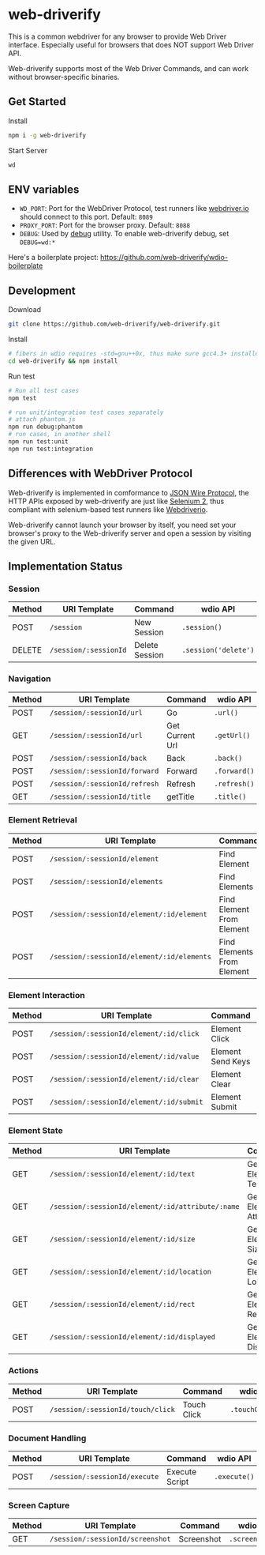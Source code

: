 # web-driverify

This is a common webdriver for any browser to provide Web Driver interface.
Especially useful for browsers that does NOT support Web Driver API.

Web-driverify supports most of the Web Driver Commands,
and can work without browser-specific binaries.

## Get Started

Install

```bash
npm i -g web-driverify
```

Start Server

```bash
wd
```

## ENV variables

* `WD_PORT`: Port for the WebDriver Protocol, test runners like [webdriver.io][wdio] should connect to this port. Default: `8089`
* `PROXY_PORT`: Port for the browser proxy. Default: `8088`
* `DEBUG`: Used by [debug][debug] utility. To enable web-driverify debug, set `DEBUG=wd:*`

Here's a boilerplate project: <https://github.com/web-driverify/wdio-boilerplate>

## Development

Download

```bash
git clone https://github.com/web-driverify/web-driverify.git
```

Install

```bash
# fibers in wdio requires -std=gnu++0x, thus make sure gcc4.3+ installed.
cd web-driverify && npm install
```

Run test

```bash
# Run all test cases
npm test

# run unit/integration test cases separately
# attach phantom.js
npm run debug:phantom
# run cases, in another shell
npm run test:unit
npm run test:integration
```

## Differences with WebDriver Protocol

Web-driverify is implemented in comformance to [JSON Wire Protocol][jsonwire],
the HTTP APIs exposed by web-driverify are just like [Selenium 2][selenium],
thus compliant with selenium-based test runners like [Webdriverio][wdio].

Web-driverify cannot launch your browser by itself,
you need set your browser's proxy to the Web-driverify server
and open a session by visiting the given URL.

## Implementation Status

### Session

| Method | URI Template          | Command        | wdio API             | Status |
| ------ | --------------------- | -------------- | -------------------- | ------ |
| POST   | `/session`            | New Session    | `.session()`         | Ready  |
| DELETE | `/session/:sessionId` | Delete Session | `.session('delete')` | Ready  |

### Navigation

| Method | URI Template                  | Command         | wdio API     | Status |
| ------ | ----------------------------- | --------------- | ------------ | ------ |
| POST   | `/session/:sessionId/url`     | Go              | `.url()`     | Ready  |
| GET    | `/session/:sessionId/url`     | Get Current Url | `.getUrl()`  | Ready  |
| POST   | `/session/:sessionId/back`    | Back            | `.back()`    | Ready  |
| POST   | `/session/:sessionId/forward` | Forward         | `.forward()` | Ready  |
| POST   | `/session/:sessionId/refresh` | Refresh         | `.refresh()` | Ready  |
| GET    | `/session/:sessionId/title`   | getTitle        | `.title()`   | Ready  |

### Element Retrieval

| Method | URI Template                             | Command                    | wdio API          | Status |
| ------ | ---------------------------------------- | -------------------------- | ----------------- | ------ |
| POST   | `/session/:sessionId/element`            | Find Element               | `.element()`      | Ready  |
| POST   | `/session/:sessionId/elements`           | Find Elements              | `.elements()`     | Ready  |
| POST   | `/session/:sessionId/element/:id/element` | Find Element From Element  | `.$(foo).$(bar)`  | Ready  |
| POST   | `/session/:sessionId/element/:id/elements` | Find Elements From Element | `.$(foo).$$(bar)` | Ready  |

### Element Interaction

| Method | URI Template                             | Command           | wdio API            | Status |
| ------ | ---------------------------------------- | ----------------- | ------------------- | ------ |
| POST   | `/session/:sessionId/element/:id/click`  | Element Click     | `.elementIdClick()` | Ready  |
| POST   | `/session/:sessionId/element/:id/value`  | Element Send Keys | `.elementIdValue()` | Ready  |
| POST   | `/session/:sessionId/element/:id/clear`  | Element Clear     | `.elementIdClear()` | Ready  |
| POST   | `/session/:sessionId/element/:id/submit` | Element Submit    | `.submit()`         | Ready  |

### Element State

| Method | URI Template                             | Command               | wdio API                 | Status |
| ------ | ---------------------------------------- | --------------------- | ------------------------ | ------ |
| GET    | `/session/:sessionId/element/:id/text`   | Get Element Text      | `.elementIdText()`       | Ready  |
| GET    | `/session/:sessionId/element/:id/attribute/:name` | Get Element Attribute | `.elementIdAttribute())` | Ready  |
| GET    | `/session/:sessionId/element/:id/size`   | Get Element Size      | `.elementIdSize()`       | Ready  |
| GET    | `/session/:sessionId/element/:id/location` | Get Element Location  | `.elementIdLocation()`   | Ready  |
| GET    | `/session/:sessionId/element/:id/rect`   | Get Element Rect      | `.elementIdRect()`       | Ready  |
| GET    | `/session/:sessionId/element/:id/displayed` | Get Element Displayed | `.elementIdDisplayed()`  | Ready  |

### Actions

| Method | URI Template                      | Command     | wdio API        | Status |
| ------ | --------------------------------- | ----------- | --------------- | ------ |
| POST   | `/session/:sessionId/touch/click` | Touch Click | `.touchClick()` | Ready  |

### Document Handling

| Method | URI Template                  | Command        | wdio API     | Status |
| ------ | ----------------------------- | -------------- | ------------ | ------ |
| POST   | `/session/:sessionId/execute` | Execute Script | `.execute()` | Ready  |

### Screen Capture

| Method | URI Template                     | Command    | wdio API        | Status |
| ------ | -------------------------------- | ---------- | --------------- | ------ |
| GET    | `/session/:sessionId/screenshot` | Screenshot | `.screenshot()` | Ready  |

[jsonwire]: https://github.com/SeleniumHQ/selenium/wiki/JsonWireProtocol
[wdio]: http://webdriver.io
[selenium]: http://www.seleniumhq.org
[debug]: https://github.com/visionmedia/debug
